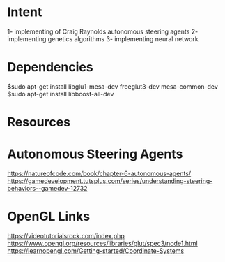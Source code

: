 # Intent
1- implementing of Craig Raynolds autonomous steering agents
2- implementing genetics algorithms
3- implementing neural network

# Dependencies
$sudo apt-get install libglu1-mesa-dev freeglut3-dev mesa-common-dev
$sudo apt-get install libboost-all-dev

# Resources
# Autonomous Steering Agents
https://natureofcode.com/book/chapter-6-autonomous-agents/
https://gamedevelopment.tutsplus.com/series/understanding-steering-behaviors--gamedev-12732
# OpenGL Links
https://videotutorialsrock.com/index.php
https://www.opengl.org/resources/libraries/glut/spec3/node1.html
https://learnopengl.com/Getting-started/Coordinate-Systems